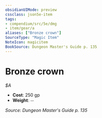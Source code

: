 ```yaml
---
obsidianUIMode: preview
cssclass: json5e-item
tags:
- compendium/src/5e/dmg
- item/gear/a
aliases: ["Bronze crown"]
SourceType: "Magic Item"
NoteIcon: magicitem
BookSource: Dungeon Master's Guide p. 135
---
```

# Bronze crown
*$A*  

- **Cost**: 250 gp
- **Weight**: ⏤

*Source: Dungeon Master's Guide p. 135*